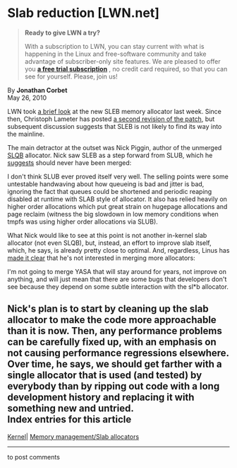 # Slab reduction [LWN.net]

> **Ready to give LWN a try?**
> 
> With a subscription to LWN, you can stay current with what is happening in the Linux and free-software community and take advantage of subscriber-only site features. We are pleased to offer you **[a free trial subscription](https://lwn.net/Promo/nst-trial/claim)** , no credit card required, so that you can see for yourself. Please, join us! 

By **Jonathan Corbet**  
May 26, 2010 

LWN took [a brief look](http://lwn.net/Articles/388296/) at the new SLEB memory allocator last week. Since then, Christoph Lameter has posted [a second revision of the patch](http://lwn.net/Articles/388911/), but subsequent discussion suggests that SLEB is not likely to find its way into the mainline. 

The main detractor at the outset was Nick Piggin, author of the unmerged [SLQB](http://lwn.net/Articles/311502/) allocator. Nick saw SLEB as a step forward from SLUB, which he [suggests](/Articles/389401/) should never have been merged: 

I don't think SLUB ever proved itself very well. The selling points were some untestable handwaving about how queueing is bad and jitter is bad, ignoring the fact that queues could be shortened and periodic reaping disabled at runtime with SLAB style of allocator. It also has relied heavily on higher order allocations which put great strain on hugepage allocations and page reclaim (witness the big slowdown in low memory conditions when tmpfs was using higher order allocations via SLUB). 

What Nick would like to see at this point is not another in-kernel slab allocator (not even SLQB), but, instead, an effort to improve slab itself, which, he says, is already pretty close to optimal. And, regardless, Linus has [made it clear](/Articles/389402/) that he's not interested in merging more allocators: 

I'm not going to merge YASA that will stay around for years, not improve on anything, and will just mean that there are some bugs that developers don't see because they depend on some subtle interaction with the sl*b allocator. 

Nick's plan is to start by cleaning up the slab allocator to make the code more approachable than it is now. Then, any performance problems can be carefully fixed up, with an emphasis on not causing performance regressions elsewhere. Over time, he says, we should get farther with a single allocator that is used (and tested) by everybody than by ripping out code with a long development history and replacing it with something new and untried.  
Index entries for this article  
---  
[Kernel](/Kernel/Index)| [Memory management/Slab allocators](/Kernel/Index#Memory_management-Slab_allocators)  
  


* * *

to post comments 

